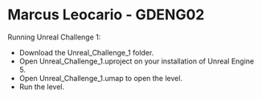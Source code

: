 # Marcus Leocario - GDENG02
Running Unreal Challenge 1: 
- Download the Unreal_Challenge_1 folder.
- Open Unreal_Challenge_1.uproject on your installation of Unreal Engine 5.
- Open Unreal_Challenge_1.umap to open the level.
- Run the level.
